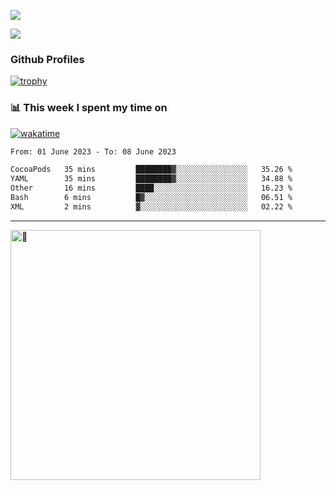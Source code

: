 ![](https://github-readme-activity-graph.cyclic.app/graph?username=WangGuibin&theme=github)

<img src="https://count.getloli.com/get/@WangGuibin.github.readme">

### Github Profiles 

[![trophy](https://github-profile-trophy.vercel.app/?username=WangGuibin&row=3&column=3&margin-w=15&margin-h=15&no-bg=true)](https://github.com/ryo-ma/github-profile-trophy)


### 📊 This week I spent my time on
 [![wakatime](https://wakatime.com/badge/user/407c6d8e-2c17-4c11-a4b0-1564a6f89458.svg)](https://wakatime.com/@407c6d8e-2c17-4c11-a4b0-1564a6f89458) 
<!-- [![CoderWGB's wakatime stats](https://github-readme-stats.vercel.app/api/wakatime?username=407c6d8e-2c17-4c11-a4b0-1564a6f89458)](https://github.com/WangGuibin/WangGuibin) -->


<!--START_SECTION:waka-->

```txt
From: 01 June 2023 - To: 08 June 2023

CocoaPods   35 mins         ████████▓░░░░░░░░░░░░░░░░   35.26 %
YAML        35 mins         ████████▓░░░░░░░░░░░░░░░░   34.88 %
Other       16 mins         ████░░░░░░░░░░░░░░░░░░░░░   16.23 %
Bash        6 mins          █▓░░░░░░░░░░░░░░░░░░░░░░░   06.51 %
XML         2 mins          ▓░░░░░░░░░░░░░░░░░░░░░░░░   02.22 %
```

<!--END_SECTION:waka-->

---


<img alt="🦑" align="left"  width="400px" src="https://cdn.jsdelivr.net/gh/WangGuibin/WangGuibin@master/metrics.svg">
<!-- <img alt="🦑" align="left" width="400px" src="https://cdn.jsdelivr.net/gh/WangGuibin/WangGuibin@master/metrics.additional.svg"> -->


